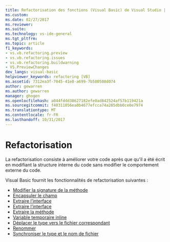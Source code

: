 ```yaml
---
title: Refactorisation des fonctions (Visual Basic) de Visual Studio | Documents Microsoft
ms.custom: 
ms.date: 02/27/2017
ms.reviewer: 
ms.suite: 
ms.technology: vs-ide-general
ms.tgt_pltfrm: 
ms.topic: article
f1_keywords:
- vs.vb.refactoring.preview
- vs.vb.refactoring.issues
- vs.vb.refactoring.buildwarning
- VS.PreviewChanges
dev_langs: visual-basic
helpviewer_keywords: refactoring [VB]
ms.assetid: 7312ea3f-7045-41e8-a699-7b580508d074
author: gewarren
ms.author: gewarren
manager: ghogen
ms.openlocfilehash: a044fddd38627182efe0ad842524af57b119421a
ms.sourcegitcommit: f40311056ea0b4677efcca74a285dbb0ce0e7974
ms.translationtype: MT
ms.contentlocale: fr-FR
ms.lasthandoff: 10/31/2017
---
```

# <a name="refactoring"></a>Refactorisation
La refactorisation consiste à améliorer votre code après que qu’il a été écrit en modifiant la structure interne du code sans modifier le comportement externe du code.  
  
Visual Basic fournit les fonctionnalités de refactorisation suivantes :  
  
* [Modifier la signature de la méthode](refactoring/change-method-signature.md)
* [Encapsuler le champ](refactoring/encapsulate-field.md)
* [Extraire l’interface](refactoring/extract-interface.md)
* [Extraire l’interface](refactoring/extract-interface.md)
* [Extraire la méthode](refactoring/extract-method.md)
* [Variable temporaire inline](refactoring/inline-temporary-variable.md)
* [Déplacer le type vers le fichier correspondant](refactoring/move-type-to-matching-file.md)
* [Renommer](refactoring/rename.md)
* [Synchroniser le type et le nom de fichier](refactoring/sync-type-and-file.md)
